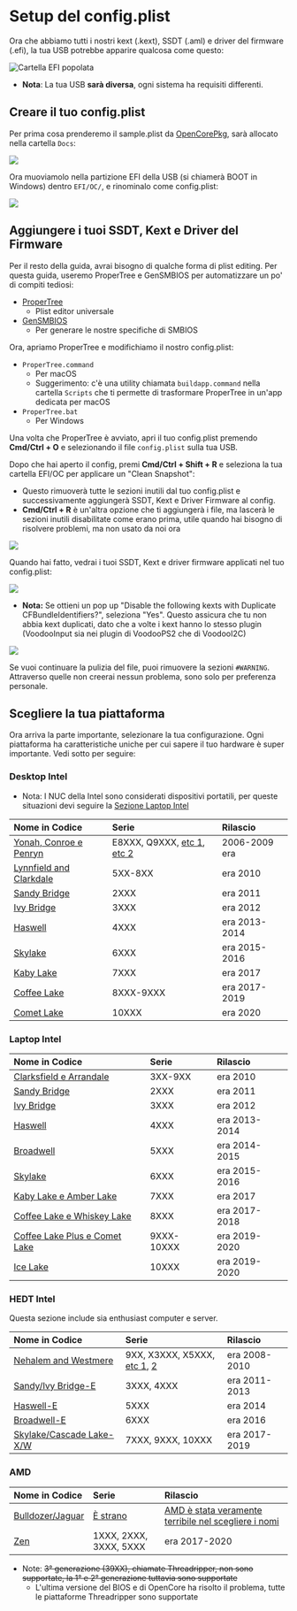 # Setup del config.plist

Ora che abbiamo tutti i nostri kext (.kext), SSDT (.aml) e driver del firmware (.efi), la tua USB potrebbe apparire qualcosa come questo:

![Cartella EFI popolata](../images/installer-guide/opencore-efi-md/populated-efi.png)

* **Nota**: La tua USB **sarà diversa**, ogni sistema ha requisiti differenti.

## Creare il tuo config.plist

Per prima cosa prenderemo il sample.plist da [OpenCorePkg](https://github.com/acidanthera/OpenCorePkg/releases), sarà allocato nella cartella `Docs`:

![](../images/config/config-universal/sample-location.png)

Ora muoviamolo nella partizione EFI della USB (si chiamerà BOOT in Windows) dentro `EFI/OC/`, e rinominalo come config.plist:

![](../images/config/config-universal/renamed.png)

## Aggiungere i tuoi SSDT, Kext e Driver del Firmware

Per il resto della guida, avrai bisogno di qualche forma di plist editing. Per questa guida, useremo ProperTree e GenSMBIOS per automatizzare un po' di compiti tediosi:

* [ProperTree](https://github.com/corpnewt/ProperTree)
  * Plist editor universale
* [GenSMBIOS](https://github.com/corpnewt/GenSMBIOS)
  * Per generare le nostre specifiche di SMBIOS

Ora, apriamo ProperTree e modifichiamo il nostro config.plist:

* `ProperTree.command`
  * Per macOS
  * Suggerimento: c'è una utility chiamata `buildapp.command` nella cartella `Scripts` che ti permette di trasformare ProperTree in un'app dedicata per macOS
* `ProperTree.bat`
  * Per Windows

Una volta che ProperTree è avviato, apri il tuo config.plist premendo **Cmd/Ctrl + O** e selezionando il file `config.plist` sulla tua USB.

Dopo che hai aperto il config, premi **Cmd/Ctrl + Shift + R** e seleziona la tua cartella EFI/OC per applicare un "Clean Snapshot":

* Questo rimuoverà tutte le sezioni inutili dal tuo config.plist e successivamente aggiungerà SSDT, Kext e Driver Firmware al config.
* **Cmd/Ctrl + R** è un'altra opzione che ti aggiungerà i file, ma lascerà le sezioni inutili disabilitate come erano prima, utile quando hai bisogno di risolvere problemi, ma non usato da noi ora

![](../images/config/config-universal/before-snapshot.png)

Quando hai fatto, vedrai i tuoi SSDT, Kext e driver firmware applicati nel tuo config.plist:

![](../images/config/config-universal/after-snapshot.png)

* **Nota:** Se ottieni un pop up "Disable the following kexts with Duplicate CFBundleIdentifiers?", seleziona "Yes". Questo assicura che tu non abbia kext duplicati, dato che a volte i kext hanno lo stesso plugin (VoodooInput sia nei plugin di VoodooPS2 che di VoodooI2C)

![](../images/config/config-universal/duplicate.png)

Se vuoi continuare la pulizia del file, puoi rimuovere la sezioni `#WARNING`. Attraverso quelle non creerai nessun problema, sono solo per preferenza personale.

## Scegliere la tua piattaforma

Ora arriva la parte importante, selezionare la tua configurazione. Ogni piattaforma ha caratteristiche uniche per cui sapere il tuo hardware è super importante. Vedi sotto per seguire:

### Desktop Intel

* Nota: I NUC della Intel sono considerati dispositivi portatili, per queste situazioni devi seguire la [Sezione Laptop Intel](#intel-laptop)

| Nome in Codice | Serie | Rilascio |
| :--- | :--- | :--- |
| [Yonah, Conroe e Penryn](/config.plist/penryn.md) | E8XXX, Q9XXX, [etc 1](https://en.wikipedia.org/wiki/Yonah_(microprocessor)), [etc 2](https://en.wikipedia.org/wiki/Penryn_(microarchitecture)) | 2006-2009 era |
| [Lynnfield and Clarkdale](/config.plist/clarkdale.md) | 5XX-8XX | era 2010 |
| [Sandy Bridge](/config.plist/sandy-bridge.md) | 2XXX | era 2011 |
| [Ivy Bridge](/config.plist/ivy-bridge.md) | 3XXX | era 2012 |
| [Haswell](/config.plist/haswell.md) | 4XXX | era 2013-2014 |
| [Skylake](/config.plist/skylake.md) | 6XXX | era 2015-2016 |
| [Kaby Lake](/config.plist/kaby-lake.md) | 7XXX | era 2017 |
| [Coffee Lake](/config.plist/coffee-lake.md) | 8XXX-9XXX | era 2017-2019 |
| [Comet Lake](/config.plist/comet-lake.md) | 10XXX | era 2020 |

### Laptop Intel

| Nome in Codice | Serie | Rilascio |
| :--- | :--- | :--- |
| [Clarksfield e Arrandale](/config-laptop.plist/arrandale.md) | 3XX-9XX | era 2010 |
| [Sandy Bridge](/config-laptop.plist/sandy-bridge.md) | 2XXX | era 2011 |
| [Ivy Bridge](/config-laptop.plist/ivy-bridge.md) | 3XXX | era 2012 |
| [Haswell](/config-laptop.plist/haswell.md) | 4XXX | era 2013-2014 |
| [Broadwell](/config-laptop.plist/broadwell.md) | 5XXX | era 2014-2015 |
| [Skylake](/config-laptop.plist/skylake.md) | 6XXX | era 2015-2016 |
| [Kaby Lake e Amber Lake](/config-laptop.plist/kaby-lake.md) | 7XXX | era 2017 |
| [Coffee Lake e Whiskey Lake](/config-laptop.plist/coffee-lake.md) | 8XXX | era 2017-2018 |
| [Coffee Lake Plus e Comet Lake](/config-laptop.plist/coffee-lake-plus.md) | 9XXX-10XXX | era 2019-2020 |
| [Ice Lake](/config-laptop.plist/icelake.md) | 10XXX | era 2019-2020 |

### HEDT Intel

Questa sezione include sia enthusiast computer e server.

| Nome in Codice | Serie | Rilascio |
| :--- | :--- | :--- |
| [Nehalem and Westmere](/config-HEDT/nehalem.md) | 9XX, X3XXX, X5XXX, [etc 1](https://en.wikipedia.org/wiki/Nehalem_(microarchitecture)), [2](https://en.wikipedia.org/wiki/Westmere_(microarchitecture)) | era 2008-2010 |
| [Sandy/Ivy Bridge-E](/config-HEDT/ivy-bridge-e.md) | 3XXX, 4XXX | era 2011-2013 |
| [Haswell-E](/config-HEDT/haswell-e.md) | 5XXX | era 2014 |
| [Broadwell-E](/config-HEDT/broadwell-e.md) | 6XXX | era 2016 |
| [Skylake/Cascade Lake-X/W](/config-HEDT/skylake-x.md) | 7XXX, 9XXX, 10XXX | era 2017-2019 |

### AMD

| Nome in Codice | Serie | Rilascio |
| :--- | :--- | :--- |
| [Bulldozer/Jaguar](/AMD/fx.md) | [È strano](https://en.wikipedia.org/wiki/List_of_AMD_processors#Bulldozer_architecture;_Bulldozer,_Piledriver,_Steamroller,_Excavator_(2011%E2%80%932017)) | [AMD è stata veramente terribile nel scegliere i nomi](https://en.wikipedia.org/wiki/List_of_AMD_processors#Bulldozer_architecture;_Bulldozer,_Piledriver,_Steamroller,_Excavator_(2011%E2%80%932017)) |
| [Zen](/AMD/zen.md) | 1XXX, 2XXX, 3XXX, 5XXX | era 2017-2020 |

* Note: ~~3° generazione (39XX), chiamate Threadripper, non sono supportate, la 1° e 2° generazione tuttavia sono supportate~~
  * L'ultima versione del BIOS e di OpenCore ha risolto il problema, tutte le piattaforme Threadripper sono supportate
